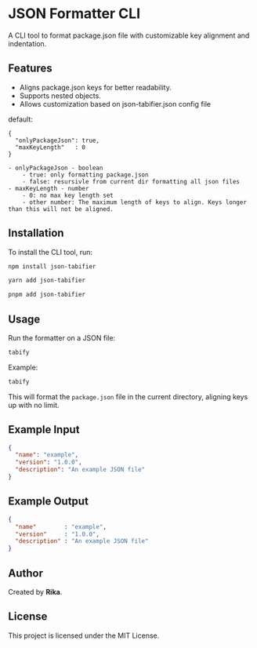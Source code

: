 # JSON Formatter CLI

A CLI tool to format package.json file with customizable key alignment and indentation.

## Features

- Aligns package.json keys for better readability.
- Supports nested objects.
- Allows customization based on  json-tabifier.json config file

default:
```
{
  "onlyPackageJson": true,
  "maxKeyLength"   : 0
}
```
    - onlyPackageJson - boolean
        - true: only formatting package.json
        - false: resursivle from current dir formatting all json files
    - maxKeyLength - number
        - 0: no max key length set
        - other number: The maximum length of keys to align. Keys longer than this will not be aligned.

## Installation

To install the CLI tool, run:

```bash
npm install json-tabifier
```

```bash
yarn add json-tabifier
```

```bash
pnpm add json-tabifier
```

## Usage

Run the formatter on a JSON file:

```bash
tabify
```

Example:

```bash
tabify
```

This will format the `package.json` file in the current directory, aligning keys up with no limit.


## Example Input

```json
{
  "name": "example",
  "version": "1.0.0",
  "description": "An example JSON file"
}
```

## Example Output

```json
{
  "name"        : "example",
  "version"     : "1.0.0",
  "description" : "An example JSON file"
}
```

## Author

Created by **Rika**.

## License

This project is licensed under the MIT License.
